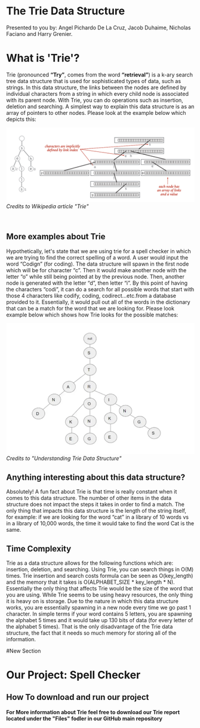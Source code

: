 # The Trie Data Structure
Presented to you by: Angel Pichardo De La Cruz, Jacob Duhaime, Nicholas Faciano and Harry Grenier.
<br>
<h1>What is 'Trie'?</h1>

<p> Trie (pronounced <b>“Try”</b>, comes from the word <b>“retrieval”</b>) is a k-ary search tree data structure that is used for sophisticated types of data, such as strings. In this data structure, the links between the nodes are defined by individual characters from a string in which every child node is associated with its parent node. With Trie, you can do operations such as insertion, deletion and searching. A simplest way to explain this data structure is as an array of pointers to other nodes. Please look at the example below which depicts this: </p>

![](images/Trie_representation.png)
<i>Credits to Wikipedia article "Trie"</i>

<br>

<h2>More examples about Trie</h2>

<p>Hypothetically, let's state that we are using trie for a spell checker in which we are trying to find the correct spelling of a word. A user would input the word “Codign” (for coding). The data structure will spawn in the first node which will be for character “c”. Then it would make another node with the letter “o” while still being pointed at by the previous node. Then, another node is generated with the letter “d”, then letter “i”. By this point of having the characters “codi”, it can do a search for all possible words that start with those 4 characters like codify, coding, codirect…etc.from a database provided to it. Essentially, it would pull out all of the words in the dictionary that can be a match for the word that we are looking for. Please look example below which shows how Trie looks for the possible matches:</p>

![](images/trie_rep2.png)
<i>Credits to "Understanding Trie Data Structure"</i>

<h2>Anything interesting about this data structure?</h2>

<p>Absolutely! A fun fact about Trie is that time is really constant when it comes to this data structure. The number of other items in the data structure does not impact the steps it takes in order to find a match. The only thing that impacts this data structure is the length of the string itself, for example: if we are looking for the word “cat” in a library of 10 words vs in a library of 10,000 words, the time it would take to find the word Cat is the same.</p>

<h2>Time Complexity</h2>
<p>Trie as a data structure allows for the following functions which are: insertion, deletion, and searching. Using Trie, you can search things in O(M) times. Trie insertion and search costs formula can be seen as O(key_length) and the memory that it takes is O(ALPHABET_SIZE * key_length * N). Essentially the only thing that affects Trie would be the size of the word that you are using. While Trie seems to be using heavy resources, the only thing it is heavy on is storage. Due to the nature in which this data structure works, you are essentially spawning in a new node every time we go past 1 character. In simple terms if your word contains 5 letters, you are spawning the alphabet 5 times and it would take up 130 bits of data (for every letter of the alphabet 5 times). That is the only disadvantage of the Trie data structure, the fact that it needs so much memory for storing all of the information. </p>

#New Section
<h1>Our Project: Spell Checker</h1>

<h2>How To download and run our project</h2>

<h4>For More information about Trie feel free to download our Trie report located under the "Files" fodler in our GitHub main repository</h4>
